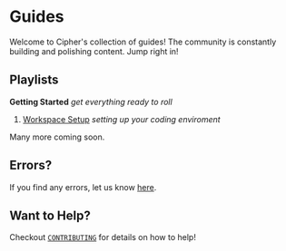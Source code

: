 # Guides

Welcome to Cipher's collection of guides! The community is constantly building and polishing content. Jump right in!

## Playlists

**Getting Started** *get everything ready to roll*

1. [Workspace Setup](workspace_setup/README.md) *setting up your coding enviroment*

Many more coming soon.

## Errors?

If you find any errors, let us know [here](https://github.com/projectcipher/cipher/issues/new).

## Want to Help?

Checkout [`CONTRIBUTING`](../CONTRIBUTING.md) for details on how to help!
